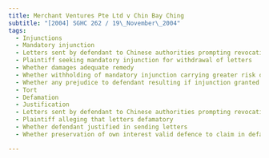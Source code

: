 ```yaml
---
title: Merchant Ventures Pte Ltd v Chin Bay Ching 
subtitle: "[2004] SGHC 262 / 19\_November\_2004"
tags:
  - Injunctions
  - Mandatory injunction
  - Letters sent by defendant to Chinese authorities prompting revocation of grant
  - Plaintiff seeking mandatory injunction for withdrawal of letters
  - Whether damages adequate remedy
  - Whether withholding of mandatory injunction carrying greater risk of injustice
  - Whether any prejudice to defendant resulting if injunction granted
  - Tort
  - Defamation
  - Justification
  - Letters sent by defendant to Chinese authorities prompting revocation of grant
  - Plaintiff alleging that letters defamatory
  - Whether defendant justified in sending letters
  - Whether preservation of own interest valid defence to claim in defamation

---
```


